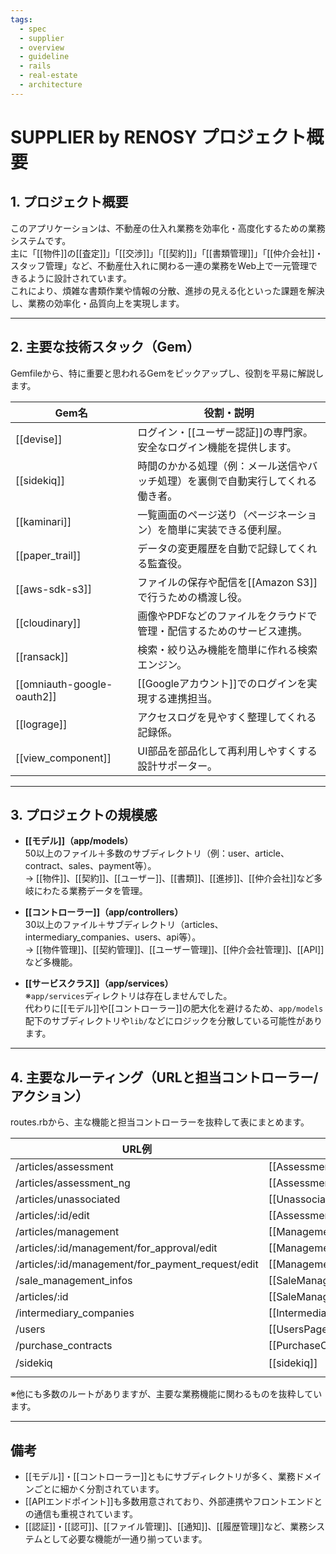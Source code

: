 ```yaml
---
tags:
  - spec
  - supplier
  - overview
  - guideline
  - rails
  - real-estate
  - architecture
---
```

# SUPPLIER by RENOSY プロジェクト概要

## 1. プロジェクト概要

このアプリケーションは、不動産の仕入れ業務を効率化・高度化するための業務システムです。  
主に「[[物件]]の[[査定]]」「[[交渉]]」「[[契約]]」「[[書類管理]]」「[[仲介会社]]・スタッフ管理」など、不動産仕入れに関わる一連の業務をWeb上で一元管理できるように設計されています。  
これにより、煩雑な書類作業や情報の分散、進捗の見える化といった課題を解決し、業務の効率化・品質向上を実現します。

---

## 2. 主要な技術スタック（Gem）

Gemfileから、特に重要と思われるGemをピックアップし、役割を平易に解説します。

| Gem名                       | 役割・説明                                    |
| -------------------------- | ---------------------------------------- |
| [[devise]]                 | ログイン・[[ユーザー認証]]の専門家。安全なログイン機能を提供します。     |
| [[sidekiq]]                | 時間のかかる処理（例：メール送信やバッチ処理）を裏側で自動実行してくれる働き者。 |
| [[kaminari]]               | 一覧画面のページ送り（ページネーション）を簡単に実装できる便利屋。        |
| [[paper_trail]]            | データの変更履歴を自動で記録してくれる監査役。                  |
| [[aws-sdk-s3]]             | ファイルの保存や配信を[[Amazon S3]]で行うための橋渡し役。      |
| [[cloudinary]]             | 画像やPDFなどのファイルをクラウドで管理・配信するためのサービス連携。     |
| [[ransack]]                | 検索・絞り込み機能を簡単に作れる検索エンジン。                  |
| [[omniauth-google-oauth2]] | [[Googleアカウント]]でのログインを実現する連携担当。          |
| [[lograge]]                | アクセスログを見やすく整理してくれる記録係。                   |
| [[view_component]]         | UI部品を部品化して再利用しやすくする設計サポーター。              |

---

## 3. プロジェクトの規模感

- **[[モデル]]（app/models）**  
  50以上のファイル＋多数のサブディレクトリ（例：user、article、contract、sales、payment等）。  
  → [[物件]]、[[契約]]、[[ユーザー]]、[[書類]]、[[進捗]]、[[仲介会社]]など多岐にわたる業務データを管理。

- **[[コントローラー]]（app/controllers）**  
  30以上のファイル＋サブディレクトリ（articles、intermediary_companies、users、api等）。  
  → [[物件管理]]、[[契約管理]]、[[ユーザー管理]]、[[仲介会社管理]]、[[API]]など多機能。

- **[[サービスクラス]]（app/services）**  
  ※`app/services`ディレクトリは存在しませんでした。  
  代わりに[[モデル]]や[[コントローラー]]の肥大化を避けるため、`app/models`配下のサブディレクトリや`lib/`などにロジックを分散している可能性があります。

---

## 4. 主要なルーティング（URLと担当コントローラー/アクション）

routes.rbから、主な機能と担当コントローラーを抜粋して表にまとめます。

| URL例                                              | 機能概要                                    | コントローラー#アクション                                |
| ------------------------------------------------- | --------------------------------------- | -------------------------------------------- |
| /articles/assessment                              | [[AssessmentPage]]                      | articles/assessment#index                    |
| /articles/assessment_ng                           | [[AssessmentNgPage]]                    | articles/assessment_ng#index                 |
| /articles/unassociated                            | [[UnassociatedPage]]                    | articles/unassociated#index                  |
| /articles/:id/edit                                | [[AssessmentPage]]                      | articles/assessment#edit                     |
| /articles/management                              | [[ManagementPage]]                      | articles/management#index                    |
| /articles/:id/management/for_approval/edit        | [[ManagementForApprovalEditPage]]       | articles/management/for_approval#edit        |
| /articles/:id/management/for_payment_request/edit | [[ManagementForPaymentRequestEditPage]] | articles/management/for_payment_request#edit |
| /sale_management_infos                            | [[SaleManagementInfosPage]]             | sale_management_infos#index                  |
| /articles/:id                                     | [[SaleManagementInfosPage]]             | articles#show                                |
| /intermediary_companies                           | [[IntermediaryCompaniesPage]]           | intermediary_companies#index                 |
| /users                                            | [[UsersPage]]                           | users#index                                  |
| /purchase_contracts                               | [[PurchaseContractsPage]]               | purchase_contracts#index                     |
| /sidekiq                                          | [[sidekiq]]                             | Sidekiq::Web（管理画面）                           |
|                                                   |                                         |                                              |

※他にも多数のルートがありますが、主要な業務機能に関わるものを抜粋しています。

---

## 備考

- [[モデル]]・[[コントローラー]]ともにサブディレクトリが多く、業務ドメインごとに細かく分割されています。
- [[APIエンドポイント]]も多数用意されており、外部連携やフロントエンドとの通信も重視されています。
- [[認証]]・[[認可]]、[[ファイル管理]]、[[通知]]、[[履歴管理]]など、業務システムとして必要な機能が一通り揃っています。 